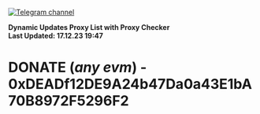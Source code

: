 [![Telegram channel](https://img.shields.io/endpoint?url=https://runkit.io/damiankrawczyk/telegram-badge/branches/master?url=https://t.me/n4z4v0d)](https://t.me/n4z4v0d) 

**Dynamic Updates Proxy List with Proxy Checker**  
**Last Updated: 17.12.23 19:47**

# DONATE (_any evm_) - 0xDEADf12DE9A24b47Da0a43E1bA70B8972F5296F2
